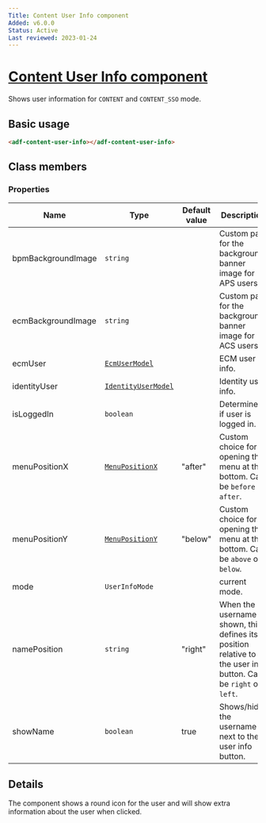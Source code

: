 ```yaml
---
Title: Content User Info component
Added: v6.0.0
Status: Active
Last reviewed: 2023-01-24
---
```


# [Content User Info component](../../../demo-shell/src/app/components/app-layout/user-info/content-user-info/content-user-info.component.ts "Defined in content-user-info.component.ts")

Shows user information for `CONTENT` and `CONTENT_SSO` mode.

## Basic usage

```html
<adf-content-user-info></adf-content-user-info>
```

## Class members

### Properties

| Name | Type | Default value | Description |
| ---- | ---- | ------------- | ----------- |
| bpmBackgroundImage | `string` |  | Custom path for the background banner image for APS users. |
| ecmBackgroundImage | `string` |  | Custom path for the background banner image for ACS users. |
| ecmUser | [`EcmUserModel`](../../core/models/ecm-user.model.md) |  | ECM user info. |
| identityUser | [`IdentityUserModel`](../../../lib/process-services-cloud/src/lib/people/models/identity-user.model.ts) |  | Identity user info. |
| isLoggedIn | `boolean` |  | Determines if user is logged in. |
| menuPositionX | [`MenuPositionX`](https://github.com/angular/components/blob/master/src/material/menu/menu-positions.ts) | "after" | Custom choice for opening the menu at the bottom. Can be `before` or `after`. |
| menuPositionY | [`MenuPositionY`](https://github.com/angular/components/blob/master/src/material/menu/menu-positions.ts) | "below" | Custom choice for opening the menu at the bottom. Can be `above` or `below`. |
| mode | `UserInfoMode` |  | current mode. |
| namePosition | `string` | "right" | When the username is shown, this defines its position relative to the user info button. Can be `right` or `left`. |
| showName | `boolean` | true | Shows/hides the username next to the user info button. |

## Details

The component shows a round icon for the user and will show extra information about
the user when clicked.
